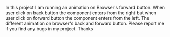 In this project I am running an animation on Browser's forward button. When user click on back button the component enters from the right but when user click on forward button the component enters from the left. The different animation on browser's back and forward button. Please report me if you find any bugs in my project. Thanks
